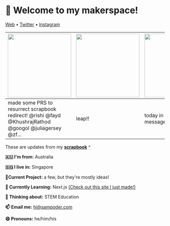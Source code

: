 <h1 align="left">👋 Welcome to my makerspace!</h3>

<p align="left">
  <a href="https://sampoder.com">Web</a> •
  <a href="https://twitter.com/sam_poder">Twitter</a> •
  <a href="https://instagram.com/sam_poder">Instagram</a>
</p>

  
  
  
  
  <!--- START_SCRAPBOOK_WIDGET --->
  | <img src ="https://dl.airtable.com/.attachments/418fffc05faec3e052860533c7531023/29a11675/screenshot_2021-01-07_at_6.20.02_pm.png" height="200px">  |  <img src ="https://dl.airtable.com/.attachments/f5dea789b1b2122f00a21dbe9594ea5f/0006ecf0/screenshot_2021-01-07_at_5.06.47_pm.png" height="200px"> | <img src ="https://dl.airtable.com/.attachments/527b22e6b74986b1dafdb7d07a1b1135/d51322fd/screenshot_2021-01-06_at_10.28.30_pm.png" height="200px"> |
|---|---|---|
| made some PRS to resurrect scrapbook redirect! @rishi @fayd @KhushrajRathod @googol @juliagersey @zf... | leap!!  | today in a couple of messages   |
  <!--- END_SCRAPBOOK_WIDGET --->
  
  
  
  
  
  These are updates from my [**scrapbook**](https://scrapbook.hackclub.com/sampoder) ^
  
**🇦🇺 I'm from:** Australia

**🇸🇬 I live in:** Singapore

**🔭Current Project:** a few, but they're mostly ideas!
  
**🌱 Currently Learning:** Next.js [(Check out this site I just made!)](http://summer.hackclub.com)

**🤔 Thinking about:** STEM Education

**📫 Email me:** hi@sampoder.com

**😄 Pronouns:** he/him/his


